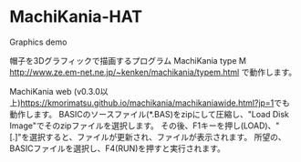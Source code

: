 # MachiKania-HAT
Graphics demo

帽子を3Dグラフィックで描画するプログラム
MachiKania type M <http://www.ze.em-net.ne.jp/~kenken/machikania/typem.html> で動作します。

MachiKania web (v0.3.0以上)<https://kmorimatsu.github.io/machikania/machikaniawide.html?jp=1>でも動作します。
BASICのソースファイル(*.BAS)をzipにして圧縮し、"Load Disk Image"でそのzipファイルを選択します。
その後、F1キーを押し(LOAD)、"[.]"を選択すると、ファイルが更新され、ファイルが表示されます。
所望の、BASICファイルを選択し、F4(RUN)を押すと実行されます。
